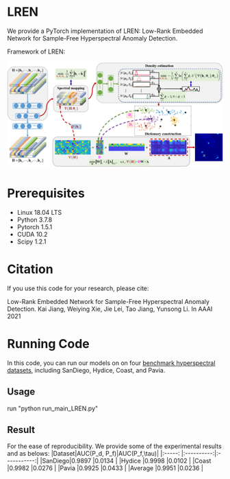 # LREN
We provide a PyTorch implementation of LREN: Low-Rank Embedded Network for Sample-Free Hyperspectral Anomaly Detection.

Framework of LREN:

![schematic_diagram](https://github.com/xdjiangkai/LREN/blob/main/schematic_diagram.png "Framework of LREN")

# Prerequisites

- Linux 18.04 LTS
- Python 3.7.8
- Pytorch 1.5.1
- CUDA 10.2
- Scipy 1.2.1

# Citation
If you use this code for your research, please cite:

Low-Rank Embedded Network for Sample-Free Hyperspectral Anomaly Detection.
Kai Jiang, Weiying Xie, Jie Lei, Tao Jiang, Yunsong Li. In AAAI 2021

# Running Code
In this code, you can run our models on on four [benchmark hyperspectral datasets](http://xudongkang.weebly.com/data-sets.html), including SanDiego, Hydice, Coast, and Pavia.
## Usage
run "python run_main_LREN.py" 
## Result
For the ease of reproducibility. We provide some of the experimental results and as belows:
|Dataset|AUC(P_d, P_f)|AUC(P_f,\tau)|
|:-----: |:----------:|:-----------:|
|SanDiego|0.9897      |0.0134       |
|Hydice  |0.9998      |0.0102       |
|Coast   |0.9982      |0.0276       |
|Pavia   |0.9925      |0.0433       |
|Average |0.9951      |0.0236       |

